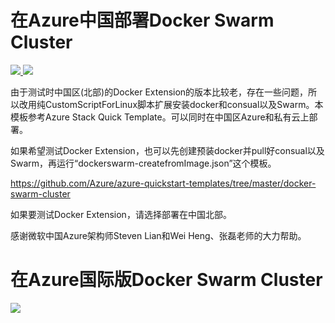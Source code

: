 

# 在Azure中国部署Docker Swarm Cluster

<a href="https://portal.azure.cn/#create/Microsoft.Template/uri/https%3A%2F%2Fraw.githubusercontent.com%2Fups216%2FDockerSwarm%2Fmaster%2Fazuredeploy.json" target="_blank">
    <img src="http://azuredeploy.net/deploybutton.png"/>
</a>
<a href="http://armviz.io/#/?load=https%3A%2F%2Fraw.githubusercontent.com%2ups216%2FDockerSwarm%2Fmaster%2Fazuredeploy.json" target="_blank">
    <img src="http://armviz.io/visualizebutton.png"/>
</a>

由于测试时中国区(北部)的Docker Extension的版本比较老，存在一些问题，所以改用纯CustomScriptForLinux脚本扩展安装docker和consual以及Swarm。本模板参考Azure Stack Quick Template。可以同时在中国区Azure和私有云上部署。

如果希望测试Docker Extension，也可以先创建预装docker并pull好consual以及Swarm，再运行“dockerswarm-createfromImage.json”这个模板。

https://github.com/Azure/azure-quickstart-templates/tree/master/docker-swarm-cluster

如果要测试Docker Extension，请选择部署在中国北部。

感谢微软中国Azure架构师Steven Lian和Wei Heng、张磊老师的大力帮助。

# 在Azure国际版Docker Swarm Cluster

<a href="https://portal.azure.cn/#create/Microsoft.Template/uri/https%3A%2F%2Fraw.githubusercontent.com%2Fups216%2FDockerSwarm%2Fmaster%2Fazuredeploy.json" target="_blank">
    <img src="http://azuredeploy.net/deploybutton.png"/>
</a>



